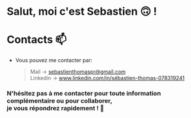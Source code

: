 # Salut, moi c'est Sebastien :upside_down_face: ! 

# Contacts 📫 
- Vous pouvez me contacter par:
  > Mail -> sebastienthomaspr@gmail.com <br/>
  > Linkedin -> www.linkedin.com/in/sébastien-thomas-078319241


### N'hésitez pas à me contacter pour toute information complémentaire ou pour collaborer,<br/> je vous répondrez rapidement ! :wave:
